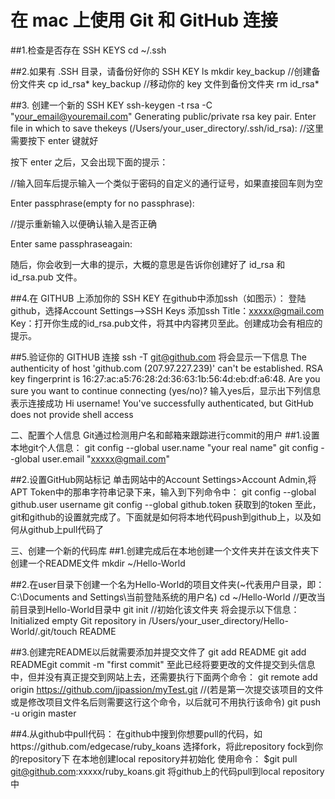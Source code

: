 # 在 mac 上使用 Git 和 GitHub 连接 

##1.检查是否存在 SSH KEYS
cd ~/.ssh

##2.如果有 .SSH 目录，请备份好你的 SSH KEY
ls 
mkdir key_backup //创建备份文件夹 
cp id_rsa* key_backup //移动你的 key 文件到备份文件夹 
rm id_rsa*

##3. 创建一个新的 SSH KEY
ssh-keygen -t rsa -C "your_email@youremail.com" 
Generating public/private rsa key pair. Enter file in which to save thekeys (/Users/your_user_directory/.ssh/id_rsa): //这里需要按下 enter 键就好

按下 enter 之后，又会出现下面的提示：

//输入回车后提示输入一个类似于密码的自定义的通行证号，如果直接回车则为空

Enter passphrase(empty for no passphrase):

//提示重新输入以便确认输入是否正确

Enter same passphraseagain:

随后，你会收到一大串的提示，大概的意思是告诉你创建好了 id_rsa 和 id_rsa.pub 文件。

##4.在 GITHUB 上添加你的 SSH KEY
在github中添加ssh（如图示）：
登陆github，选择Account Settings-->SSH Keys 添加ssh
Title：xxxxx@gmail.com
Key：打开你生成的id_rsa.pub文件，将其中内容拷贝至此。创建成功会有相应的提示。

##5.验证你的 GITHUB 连接
ssh -T git@github.com
将会显示一下信息
The authenticity of host 'github.com (207.97.227.239)' can't be established. 
RSA key fingerprint is 16:27:ac:a5:76:28:2d:36:63:1b:56:4d:eb:df:a6:48. 
Are you sure you want to continue connecting (yes/no)?
输入yes后，显示出下列信息表示连接成功
Hi username! You've successfully authenticated, but GitHub does not provide shell access

二、配置个人信息
Git通过检测用户名和邮箱来跟踪进行commit的用户
##1.设置本地git个人信息：
git config --global user.name "your real name"
git config --global user.email "xxxxx@gmail.com"

##2.设置GitHub网站标记
单击网站中的Account Settings>Account Admin,将APT Token中的那串字符串记录下来，输入到下列命令中：
git config --global github.user username
git config --global github.token 获取到的token
至此，git和github的设置就完成了。下面就是如何将本地代码push到github上，以及如何从github上pull代码了

三、创建一个新的代码库
##1.创建完成后在本地创建一个文件夹并在该文件夹下创建一个README文件
mkdir ~/Hello-World

##2.在user目录下创建一个名为Hello-World的项目文件夹(~代表用户目录，即：C:\Documents and Settings\当前登陆系统的用户名)
cd ~/Hello-World  //更改当前目录到Hello-World目录中
git init  //初始化该文件夹
将会提示以下信息：Initialized empty Git repository in /Users/your_user_directory/Hello-World/.git/touch README

##3.创建完README以后就需要添加并提交文件了
git add README
git add READMEgit commit -m "first commit"
至此已经将要更改的文件提交到头信息中，但并没有真正提交到网站上去，还需要执行下面两个命令：
git remote add origin https://github.com/jjpassion/myTest.git
//(若是第一次提交该项目的文件或是修改项目文件名后则需要这行这个命令，以后就可不用执行该命令)
git push -u origin master

##4.从github中pull代码：
在github中搜到你想要pull的代码，如https://github.com/edgecase/ruby_koans
选择fork，将此repository fock到你的repository下
在本地创建local repository并初始化
使用命令：
$git pull git@github.com:xxxxx/ruby_koans.git
将github上的代码pull到local repository中

